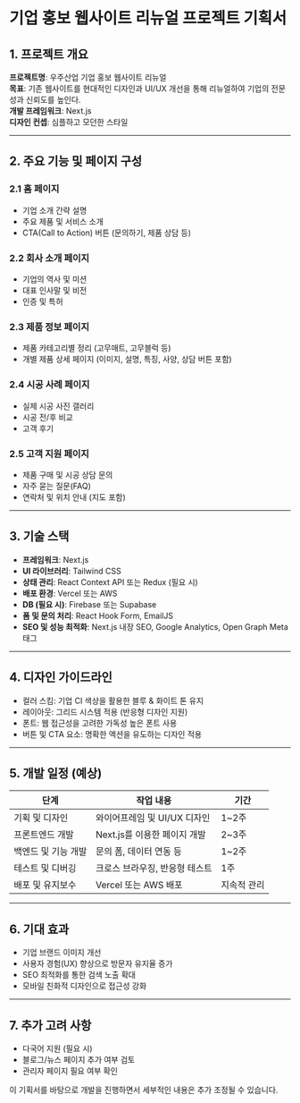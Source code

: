 # 기업 홍보 웹사이트 리뉴얼 프로젝트 기획서

## 1. 프로젝트 개요

**프로젝트명**: 우주산업 기업 홍보 웹사이트 리뉴얼  
**목표**: 기존 웹사이트를 현대적인 디자인과 UI/UX 개선을 통해 리뉴얼하여 기업의 전문성과 신뢰도를 높인다.  
**개발 프레임워크**: Next.js  
**디자인 컨셉**: 심플하고 모던한 스타일

---

## 2. 주요 기능 및 페이지 구성

### 2.1 홈 페이지

-   기업 소개 간략 설명
-   주요 제품 및 서비스 소개
-   CTA(Call to Action) 버튼 (문의하기, 제품 상담 등)

### 2.2 회사 소개 페이지

-   기업의 역사 및 미션
-   대표 인사말 및 비전
-   인증 및 특허

### 2.3 제품 정보 페이지

-   제품 카테고리별 정리 (고무매트, 고무블럭 등)
-   개별 제품 상세 페이지 (이미지, 설명, 특징, 사양, 상담 버튼 포함)

### 2.4 시공 사례 페이지

-   실제 시공 사진 갤러리
-   시공 전/후 비교
-   고객 후기

### 2.5 고객 지원 페이지

-   제품 구매 및 시공 상담 문의
-   자주 묻는 질문(FAQ)
-   연락처 및 위치 안내 (지도 포함)

---

## 3. 기술 스택

-   **프레임워크**: Next.js
-   **UI 라이브러리**: Tailwind CSS
-   **상태 관리**: React Context API 또는 Redux (필요 시)
-   **배포 환경**: Vercel 또는 AWS
-   **DB (필요 시)**: Firebase 또는 Supabase
-   **폼 및 문의 처리**: React Hook Form, EmailJS
-   **SEO 및 성능 최적화**: Next.js 내장 SEO, Google Analytics, Open Graph Meta 태그

---

## 4. 디자인 가이드라인

-   컬러 스킴: 기업 CI 색상을 활용한 블루 & 화이트 톤 유지
-   레이아웃: 그리드 시스템 적용 (반응형 디자인 지원)
-   폰트: 웹 접근성을 고려한 가독성 높은 폰트 사용
-   버튼 및 CTA 요소: 명확한 액션을 유도하는 디자인 적용

---

## 5. 개발 일정 (예상)

| 단계                | 작업 내용                      | 기간        |
| ------------------- | ------------------------------ | ----------- |
| 기획 및 디자인      | 와이어프레임 및 UI/UX 디자인   | 1~2주       |
| 프론트엔드 개발     | Next.js를 이용한 페이지 개발   | 2~3주       |
| 백엔드 및 기능 개발 | 문의 폼, 데이터 연동 등        | 1~2주       |
| 테스트 및 디버깅    | 크로스 브라우징, 반응형 테스트 | 1주         |
| 배포 및 유지보수    | Vercel 또는 AWS 배포           | 지속적 관리 |

---

## 6. 기대 효과

-   기업 브랜드 이미지 개선
-   사용자 경험(UX) 향상으로 방문자 유지율 증가
-   SEO 최적화를 통한 검색 노출 확대
-   모바일 친화적 디자인으로 접근성 강화

---

## 7. 추가 고려 사항

-   다국어 지원 (필요 시)
-   블로그/뉴스 페이지 추가 여부 검토
-   관리자 페이지 필요 여부 확인

이 기획서를 바탕으로 개발을 진행하면서 세부적인 내용은 추가 조정될 수 있습니다.
